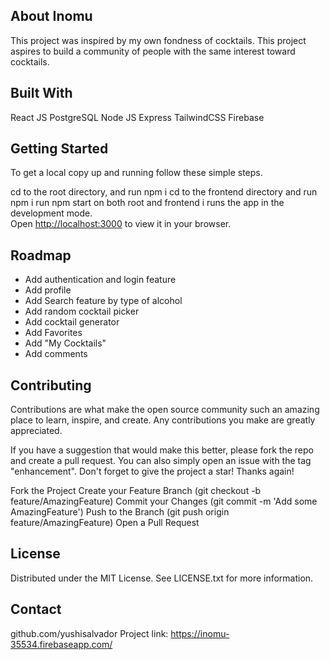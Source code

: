 ## About Inomu
This project was inspired by my own fondness of cocktails. This project aspires to build a community of people with the same interest toward cocktails.

## Built With
React JS
PostgreSQL
Node JS
Express
TailwindCSS
Firebase

## Getting Started
To get a local copy up and running follow these simple steps.

cd to the root directory, and run npm i
cd to the frontend directory and run npm i
run npm start on both root and frontend
i runs the app in the development mode.\
Open [http://localhost:3000](http://localhost:3000) to view it in your browser.

## Roadmap
- Add authentication and login feature
- Add profile
- Add Search feature by type of alcohol
- Add random cocktail picker
- Add cocktail generator
- Add Favorites
- Add "My Cocktails"
- Add comments

## Contributing
Contributions are what make the open source community such an amazing place to learn, inspire, and create. Any contributions you make are greatly appreciated.

If you have a suggestion that would make this better, please fork the repo and create a pull request. You can also simply open an issue with the tag "enhancement". Don't forget to give the project a star! Thanks again!

Fork the Project
Create your Feature Branch (git checkout -b feature/AmazingFeature)
Commit your Changes (git commit -m 'Add some AmazingFeature')
Push to the Branch (git push origin feature/AmazingFeature)
Open a Pull Request

## License
Distributed under the MIT License. See LICENSE.txt for more information.

## Contact
github.com/yushisalvador 
Project link: https://inomu-35534.firebaseapp.com/
